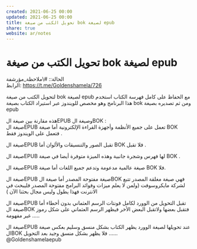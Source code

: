 ```yaml
---  
created: 2021-06-25 00:00  
updated: 2021-06-25 00:00  
title: تحويل الكتب من صيغة bok لصيغة epub  
share: true  
website: ar/notes  
---  
```

  
# تحويل الكتب من صيغة bok لصيغة epub  
  
الحالة:: #\ملاحظة_مؤرشفة  
الرابط: https://t.me/Goldenshamela/726  
  
لتحويل الكتب من صيغة bok لصيغة epub مع الحفاظ على كامل فهرسة الكتاب استخدم هذا البرنامج وهو مخصص للويندوز عبر استيراد الكتاب بصيغة bok ومن ثم تصديره بصيغة epub  
  
هذه مقارنة بين صيغة الEPUB وصيغة الBOK :  
صيغة الEPUB تعمل على جميع الأنظمة وأجهزة القراءة الإلكترونية أما صيغة BOK فتعمل على الويندوز فقط .  
  
صيغة الEPUB تقبل الصور والتنسيقات والألوان أما BOK فلا تقبل .  
  
صيغة الEPUB لها فهرس وشجرة جانبية وهذه الميزة متوفرة أيضا في صيغة BOK .  
  
صيغة الEPUB صيغة عالمية مدعومة وتدعم جميع اللغات أما صيغة BOK فلا.  
  
صيغة الEPUB صيغة مفتوحة المصدر أما صيغة الBOK فهي صيغة مغلقة المصدر تتبع لشركة مايكروسوفت (ولمن لا يعلم ميزات وفوائد البرامج مفتوحة المصدر فليبحث في الانترنت فهذا يطول وليس مجال بحثنا الآن )  
  
صيغة الEPUB تقبل التحويل من الوورد لكامل فونتات الرسم العثماني بدون أخطاء أما صيغة الBOK فتقبل بعضها ولاتقبل البعض الأخر فيظهر الرسم العثماني على شكل رموز غير مفهومة .....  
  
صيغة الEPUB عند تحويلها لصيغة الوورد يظهر الكتاب بشكل منسق وسليم بعكس صيغة الBOK فلا يظهر بشكل منسق وجيد بعد التحويل ......  
@Goldenshamelaepub  
